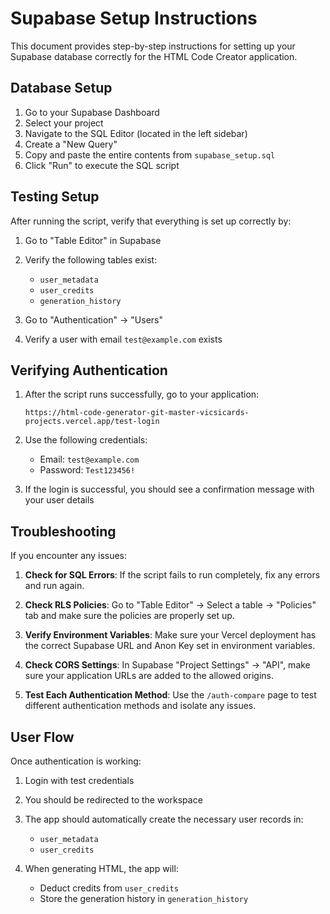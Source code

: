# Supabase Setup Instructions

This document provides step-by-step instructions for setting up your Supabase database correctly for the HTML Code Creator application.

## Database Setup

1. Go to your Supabase Dashboard
2. Select your project
3. Navigate to the SQL Editor (located in the left sidebar)
4. Create a "New Query"
5. Copy and paste the entire contents from `supabase_setup.sql`
6. Click "Run" to execute the SQL script

## Testing Setup

After running the script, verify that everything is set up correctly by:

1. Go to "Table Editor" in Supabase
2. Verify the following tables exist:
   - `user_metadata`
   - `user_credits`
   - `generation_history`

3. Go to "Authentication" → "Users"
4. Verify a user with email `test@example.com` exists

## Verifying Authentication

1. After the script runs successfully, go to your application:
   ```
   https://html-code-generator-git-master-vicsicards-projects.vercel.app/test-login
   ```

2. Use the following credentials:
   - Email: `test@example.com`
   - Password: `Test123456!`

3. If the login is successful, you should see a confirmation message with your user details

## Troubleshooting

If you encounter any issues:

1. **Check for SQL Errors**: If the script fails to run completely, fix any errors and run again.

2. **Check RLS Policies**: Go to "Table Editor" → Select a table → "Policies" tab and make sure the policies are properly set up.

3. **Verify Environment Variables**: Make sure your Vercel deployment has the correct Supabase URL and Anon Key set in environment variables.

4. **Check CORS Settings**: In Supabase "Project Settings" → "API", make sure your application URLs are added to the allowed origins.

5. **Test Each Authentication Method**: Use the `/auth-compare` page to test different authentication methods and isolate any issues.

## User Flow

Once authentication is working:

1. Login with test credentials
2. You should be redirected to the workspace
3. The app should automatically create the necessary user records in:
   - `user_metadata`
   - `user_credits`

4. When generating HTML, the app will:
   - Deduct credits from `user_credits`
   - Store the generation history in `generation_history`
